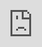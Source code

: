 ```yaml
---
layout: post
title: "새로운 DSP 미디어 보이그룹 미래(미래)가 첫 멤버 시영의 프로필 티저를 소개한다."
author: "undefined"
thumbnail: "https://www.allkpop.com/upload/2021/02/content/012238/thumb/1612237116_beansss.jpg"
tags: 
---
```




<div class="video_wrapper" style="padding-top: 56.25%;">
    <iframe id="player" class="main_video" src="https://www.youtube.com/embed/PK0MNaVJ0SE" width="100%" height="100%" frameborder="0" allowfullscreen="" style="display: block !important; position: absolute; top: 0px; left: 0px; width: 100%; height: 100%;"></iframe>
</div>


DSP미디어의 새로운 신인 보이그룹 미래(미래)가 첫 멤버인 시영에게 팬들을 소개하고 싶다.

7명의 멤버로 구성돼 올해 3월 데뷔가 예상되는 미래는 KARD 이후 DSP 미디어로 데뷔하는 첫 번째 새로운 K-Pop 그룹을 맞이한다. 팀의 첫 번째 멤버인 시영은 2003년 5월 6일에 태어났고 올해 한국 나이로 18살이다. 시영의 포지션은 춤과 비주얼이다. 아래에서 그의 첫 번째 프로필 이미지 세트와 개별 프로필 필름을 확인할 수 있습니다!

한편, 그룹 이름인 "미래"는 K-Pop의 미래를 발견하겠다는 새로운 신인 보이 그룹의 결심을 알리는 신호탄이다. 미래에는 공식 데뷔를 준비하며 이달 내내 7인조 멤버를 연이어 선보일 예정이다.

![image](https://www.allkpop.com/upload/2021/02/content/012030/1612229452-etijtrrucaiosom.jpeg)

![image](https://www.allkpop.com/upload/2021/02/content/012030/1612229451-etijtq-voaqbhal.jpeg)